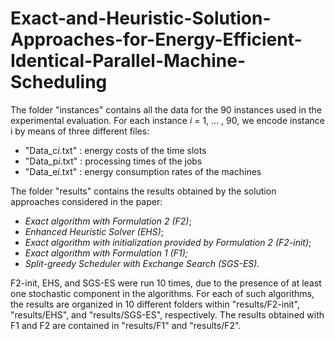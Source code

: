 # Exact-and-Heuristic-Solution-Approaches-for-Energy-Efficient-Identical-Parallel-Machine-Scheduling

The folder "instances" contains all the data for the 90 instances used in the experimental evaluation.
For each instance <i>i</i> = 1, ... , 90, we encode instance i by means of three different files:
<ul>
  <li>"Data_c<i>i</i>.txt"  :  energy costs of the time slots</li>
  <li>"Data_p<i>i</i>.txt"  :  processing times of the jobs</li>
  <li>"Data_e<i>i</i>.txt"  :  energy consumption rates of the machines</li>
</ul>
The folder "results" contains the results obtained by the solution approaches considered in the paper:
<ul>
  <li><i>Exact algorithm with Formulation 2 (F2)</i>;</li>
  <li><i>Enhanced Heuristic Solver (EHS)</i>;</li>
  <li><i>Exact algorithm with initialization provided by Formulation 2 (F2-init)</i>;</li>
  <li><i>Exact algorithm with Formulation 1 (F1);</i></li>
  <li><i>Split-greedy Scheduler with Exchange Search (SGS-ES).</i></li>
</ul>

F2-init, EHS, and SGS-ES were run 10 times, due to the presence of at least one stochastic component in the algorithms. For each of such algorithms, the results are organized in 10 different folders within "results/F2-init", "results/EHS", and "results/SGS-ES", respectively. The results obtained with F1 and F2 are contained in "results/F1" and "results/F2".
